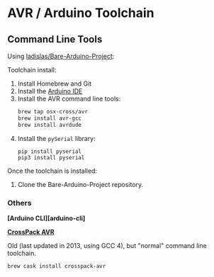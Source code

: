 # AVR / Arduino Toolchain

## Command Line Tools

Using [ladislas/Bare-Arduino-Project](https://github.com/ladislas/Bare-Arduino-Project):

Toolchain install:
1. Install Homebrew and Git
1. Install the [Arduino IDE](https://www.arduino.cc/en/main/software)
1. Install the AVR command line tools:
   ```bash
   brew tap osx-cross/avr
   brew install avr-gcc
   brew install avrdude
   ```
1. Install the `pySerial` library:
   ```
   pip install pyserial
   pip3 install pyserial
   ```
Once the toolchain is installed:
1. Clone the Bare-Arduino-Project repository.

### Others

**[Arduino CLI][arduino-cli]**

[arduion-cli]: <>

**[CrossPack AVR][crosspack]**

Old (last updated in 2013, using GCC 4), but "normal" command line toolchain.

```brew cask install crosspack-avr```

[crosspack]: <>
